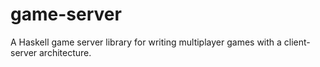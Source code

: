# game-server

A Haskell game server library for writing multiplayer games with a client-server architecture.